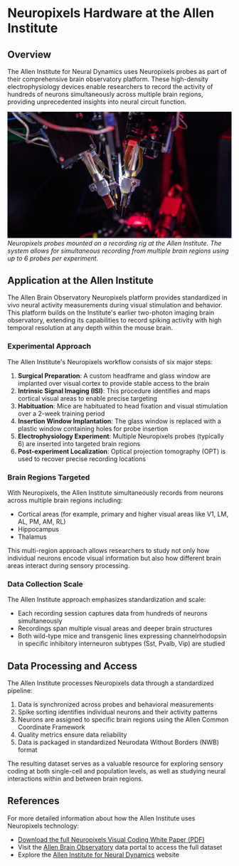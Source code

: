 # Neuropixels Hardware at the Allen Institute

## Overview

The Allen Institute for Neural Dynamics uses Neuropixels probes as part of their comprehensive brain observatory platform. These high-density electrophysiology devices enable researchers to record the activity of hundreds of neurons simultaneously across multiple brain regions, providing unprecedented insights into neural circuit function.

![Neuropixels recording setup at the Allen Institute](/img/neuropixels/neuropixels_setup.jpg)
*Neuropixels probes mounted on a recording rig at the Allen Institute. The system allows for simultaneous recording from multiple brain regions using up to 6 probes per experiment.*

## Application at the Allen Institute

The Allen Brain Observatory Neuropixels platform provides standardized in vivo neural activity measurements during visual stimulation and behavior. This platform builds on the Institute's earlier two-photon imaging brain observatory, extending its capabilities to record spiking activity with high temporal resolution at any depth within the mouse brain.

### Experimental Approach

The Allen Institute's Neuropixels workflow consists of six major steps:

1. **Surgical Preparation**: A custom headframe and glass window are implanted over visual cortex to provide stable access to the brain
2. **Intrinsic Signal Imaging (ISI)**: This procedure identifies and maps cortical visual areas to enable precise targeting
3. **Habituation**: Mice are habituated to head fixation and visual stimulation over a 2-week training period
4. **Insertion Window Implantation**: The glass window is replaced with a plastic window containing holes for probe insertion
5. **Electrophysiology Experiment**: Multiple Neuropixels probes (typically 6) are inserted into targeted brain regions
6. **Post-experiment Localization**: Optical projection tomography (OPT) is used to recover precise recording locations

### Brain Regions Targeted

With Neuropixels, the Allen Institute simultaneously records from neurons across multiple brain regions including:

- Cortical areas (for example, primary and higher visual areas like V1, LM, AL, PM, AM, RL)
- Hippocampus
- Thalamus

This multi-region approach allows researchers to study not only how individual neurons encode visual information but also how different brain areas interact during sensory processing.

### Data Collection Scale

The Allen Institute approach emphasizes standardization and scale:

- Each recording session captures data from hundreds of neurons simultaneously
- Recordings span multiple visual areas and deeper brain structures
- Both wild-type mice and transgenic lines expressing channelrhodopsin in specific inhibitory interneuron subtypes (Sst, Pvalb, Vip) are studied

## Data Processing and Access

The Allen Institute processes Neuropixels data through a standardized pipeline:

1. Data is synchronized across probes and behavioral measurements
2. Spike sorting identifies individual neurons and their activity patterns
3. Neurons are assigned to specific brain regions using the Allen Common Coordinate Framework
4. Quality metrics ensure data reliability
5. Data is packaged in standardized Neurodata Without Borders (NWB) format

The resulting dataset serves as a valuable resource for exploring sensory coding at both single-cell and population levels, as well as studying neural interactions within and between brain regions.

## References

For more detailed information about how the Allen Institute uses Neuropixels technology:

- [Download the full Neuropixels Visual Coding White Paper (PDF)](../../data/pdfs/neuropixels_visual_coding_-_white_paper_v10.pdf)
- Visit the [Allen Brain Observatory](https://portal.brain-map.org/explore/circuits) data portal to access the full dataset
- Explore the [Allen Institute for Neural Dynamics](https://www.allenneuraldynamics.org/) website